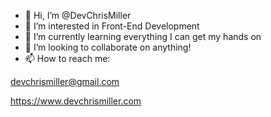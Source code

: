 - 👋 Hi, I’m @DevChrisMiller
- 👀 I’m interested in Front-End Development
- 🌱 I’m currently learning everything I can get my hands on
- 💞️ I’m looking to collaborate on anything!
- 📫 How to reach me:

devchrismiller@gmail.com

https://www.devchrismiller.com

<!---
DevChrisMiller/DevChrisMiller is a ✨ special ✨ repository because its `README.md` (this file) appears on your GitHub profile.
You can click the Preview link to take a look at your changes.
--->
